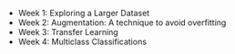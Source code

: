 
* Week 1: Exploring a Larger Dataset
* Week 2: Augmentation: A technique to avoid overfitting
* Week 3: Transfer Learning
* Week 4: Multiclass Classifications
